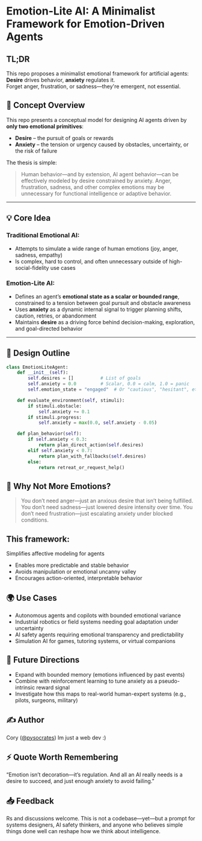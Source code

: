 # Emotion-Lite AI: A Minimalist Framework for Emotion-Driven Agents
## TL;DR
This repo proposes a minimalist emotional framework for artificial agents:  
**Desire** drives behavior, **anxiety** regulates it.  
Forget anger, frustration, or sadness—they're emergent, not essential.

## 🚧 Concept Overview

This repo presents a conceptual model for designing AI agents driven by **only two emotional primitives**:

- **Desire** – the pursuit of goals or rewards
- **Anxiety** – the tension or urgency caused by obstacles, uncertainty, or the risk of failure

The thesis is simple:

> Human behavior—and by extension, AI agent behavior—can be effectively modeled by desire constrained by anxiety. Anger, frustration, sadness, and other complex emotions may be unnecessary for functional intelligence or adaptive behavior.

---

## 💡 Core Idea

### Traditional Emotional AI:
- Attempts to simulate a wide range of human emotions (joy, anger, sadness, empathy)
- Is complex, hard to control, and often unnecessary outside of high-social-fidelity use cases

### Emotion-Lite AI:
- Defines an agent’s **emotional state as a scalar or bounded range**, constrained to a tension between goal pursuit and obstacle awareness
- Uses **anxiety** as a dynamic internal signal to trigger planning shifts, caution, retries, or abandonment
- Maintains **desire** as a driving force behind decision-making, exploration, and goal-directed behavior

---

## 🧠 Design Outline

```python
class EmotionLiteAgent:
    def __init__(self):
        self.desires = []          # List of goals
        self.anxiety = 0.0         # Scalar, 0.0 = calm, 1.0 = panic
        self.emotion_state = "engaged"  # Or "cautious", "hesitant", etc.

    def evaluate_environment(self, stimuli):
        if stimuli.obstacle:
            self.anxiety += 0.1
        if stimuli.progress:
            self.anxiety = max(0.0, self.anxiety - 0.05)

    def plan_behavior(self):
        if self.anxiety < 0.3:
            return plan_direct_action(self.desires)
        elif self.anxiety < 0.7:
            return plan_with_fallbacks(self.desires)
        else:
            return retreat_or_request_help()

```
## 🔎 Why Not More Emotions?
> You don’t need anger—just an anxious desire that isn’t being fulfilled.
> You don’t need sadness—just lowered desire intensity over time.
> You don’t need frustration—just escalating anxiety under blocked conditions.
## This framework:

Simplifies affective modeling for agents
- Enables more predictable and stable behavior
- Avoids manipulation or emotional uncanny valley
- Encourages action-oriented, interpretable behavior

## 🌍 Use Cases
- Autonomous agents and copilots with bounded emotional variance
- Industrial robotics or field systems needing goal adaptation under uncertainty
- AI safety agents requiring emotional transparency and predictability
- Simulation AI for games, tutoring systems, or virtual companions

## 📌 Future Directions
- Expand with bounded memory (emotions influenced by past events)
- Combine with reinforcement learning to tune anxiety as a pseudo-intrinsic reward signal
- Investigate how this maps to real-world human-expert systems (e.g., pilots, surgeons, military)

## ✍️ Author
Cory ([@pysocrates](https://github.com/pysocrates))
Im just a web dev :)

## ⚡ Quote Worth Remembering
“Emotion isn’t decoration—it’s regulation. And all an AI really needs is a desire to succeed, and just enough anxiety to avoid failing.”

## 📥 Feedback
Rs and discussions welcome. This is not a codebase—yet—but a prompt for systems designers, AI safety thinkers, and anyone who believes simple things done well can reshape how we think about intelligence.
